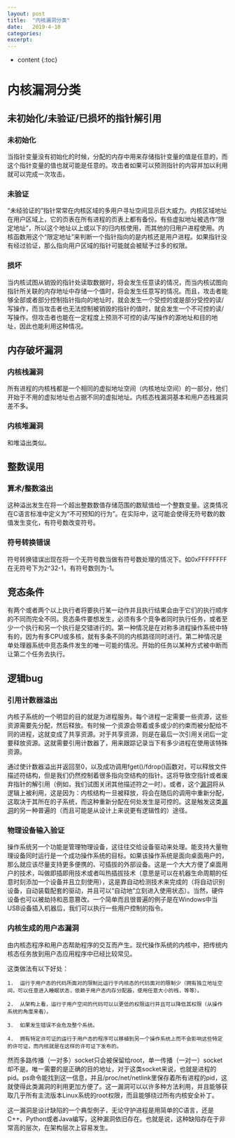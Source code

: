 ```yaml
---
layout: post
title:  "内核漏洞分类"
date:   2019-4-10
categories: 
excerpt: 
---
```


* content
{:toc}




# **内核漏洞分类**

## **未初始化/未验证/已损坏的指针解引用**

### **未初始化**

当指针变量没有初始化的时候，分配的内存中用来存储指针变量的值是任意的，而这个指针变量的值也就可能是任意的。攻击者如果可以预测指针的内容并加以利用就可以完成一次攻击。

### **未验证**

“未经验证的”指针常常在内核区域的多用户寻址空间显示巨大威力。内核区域地址在用户区域上，它的页表在所有进程的页表上都有备份。有些虚拟地址被选作“限定地址”，所以这个地址以上或以下的归内核使用，而其他的归用户进程使用。内核函数用这个“限定地址”来判断一个指针指向的是内核还是用户进程。如果指针没有经过验证，那么指向用户区域的指针可能就会被赋予过多的权限。

### **损坏**

当内核试图从销毁的指针处读取数据时，将会发生任意读的情况，而当内核试图向指针所关联的内存地址中存储一个值时，将会发生任意写的情况。而且，攻击者能够全部或者部分控制指针指向的地址时，就会发生一个受控的或是部分受控的读/写操作，而当攻击者也无法控制被销毁的指针的值时，就会发生一个不可控的读/写操作。但攻击者也能在一定程度上预测不可控的读/写操作的源地址和目的地址，因此也能利用这种情况。

## **内存破坏漏洞**

### **内核栈漏洞**

所有进程的内核栈都是一个相同的虚拟地址空间（内核地址空间）的一部分，他们开始于不用的虚拟地址也占据不同的虚拟地址。内核态栈漏洞基本和用户态栈漏洞差不多。

### **内核堆漏洞**

和堆溢出类似。

## **整数误用**

### **算术/整数溢出**

这种溢出发生在将一个超出整数数值存储范围的数赋值给一个整数变量。这类情况在C语言标准中定义为“不可预知的行为”。在实际中，这可能会使得无符号数的数值发生变化，有符号数改变符号。

### **符号转换错误**

符号转换错误出现在将一个无符号数当做有符号数处理的情况下。如0xFFFFFFFF在无符号下为2^32-1，有符号数则为-1。

## **竞态条件**

有两个或者两个以上执行者将要执行某一动作并且执行结果会由于它们的执行顺序的不同而完全不同。竞态条件要想发生，必须有多个竞争者同时执行任务，或者至少一个执行和另一个执行是交错进行的。第一种情况是在对称多进程操作系统中特有的，因为有多CPU或多核，就有多条不同的内核路径同时进行。第二种情况是单处理器系统中竞态条件发生的唯一可能的情况。开始的任务以某种方式被中断而让第二个任务去执行。

## **逻辑bug**

### **引用计数器溢出**

内核子系统的一个明显的目的就是为进程服务。每个进程一定需要一些资源，这些资源需要先分配，然后释放。有时候一个资源会带着或多或少的约束而被分配给不同的进程，这就变成了共享资源。对于共享资源，则是在最后一次引用关闭后一定要释放资源。这就需要引用计数器了，用来跟踪记录当下有多少进程在使用该特殊资源。

通过使计数器溢出并返回至0，以及成功调用fget()/fdrop()函数对，可以释放文件描述符结构，但是我们仍然控制着很多指向空结构的指针。这将导致空指针或者废弃指针的解引用（例如，我们试图关闭其他描述符之一时）。或者，这个[漏洞](https://www.2cto.com/)将从逻辑上被利用，这是因为：内核结构一旦被释放，将会在随后的调用中重新分配，这取决于其所在的子系统，而这种重新分配在何处发生是可控的。这是触发这类[漏洞](https://www.2cto.com/)的另一种普遍的（而且可能是从设计上来说更有逻辑性的）途径。

### **物理设备输入验证**

操作系统另一个功能是管理物理设备，这往往交给设备驱动来处理。能支持大量物理设备同时运行是一个成功操作系统的目标。如果该操作系统是面向桌面用户的，那么就应该尽量支持更多便携的、可插拔的外部设备。这是一个大大方便了桌面用户的技术，叫做即插即用技术或者叫热插拔技术（意思是可以在机器生命周期的任意时刻添加一个设备并且立刻使用），这是靠自动检测技术来完成的（将自动识别设备，自动装载配套的驱动，并且可以“自动地”立刻进入使用状态）。当然，硬件设备也可以被劫持和恶意篡改。一个简单而且很普遍的例子是在Windows中当USB设备插入机器后，我们可以执行一些用户控制的指令。

### **内核生成的用户态漏洞**

由内核态程序和用户态帮助程序的交互而产生。现代操作系统的内核中，把传统内核态任务放到用户态应用程序中已经比较常见。

这类做法有以下好处：

	1.  运行于用户态的代码所面对的限制比运行于内核态的代码面对的限制少（拥有独立地址空间，可以任意进入睡眠状态，依赖于用户态内存分配器，使用任意大小的栈，等等）。

	2.  从架构上看，运行于用户空间的代码可以以更低的权限运行并且可以降低其权限（从操作系统的角度来看）。

	3.  如果发生错误不会危及整个系统。

	4.  拥有特定许可证的运行于用户态的程序可以移植到另一个操作系统上而不会影响这些特定的许可证，而内核就是在这样的许可证下发布的。

然而多路传播（一对多）socket只会被保留给root，单一传播（一对一）socket却不是。唯一需要的是正确的目的地址，对于这类socket来说，也就是进程的pid。ps命令能找到这一信息，并且/proc/net/netlink里保存着所有进程的pid，这就使得此类漏洞的利用更加方便了。这一漏洞可以以许多种方法利用，并且能够获取几乎所有主流版本Linux系统的root权限，而且能够绕过所有内核安全补丁。

这一漏洞是设计缺陷的一个典型例子，无论守护进程是用简单的C语言，还是C++、Python或者Java编写，这种漏洞依旧存在。也就是说，这种缺陷存在于非常高的层次，在架构层次上容易发生。
